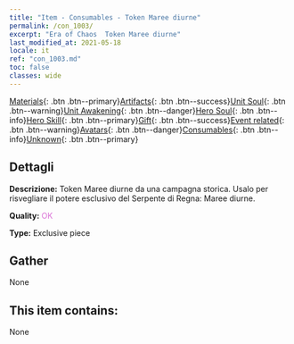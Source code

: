 ```yaml
---
title: "Item - Consumables - Token Maree diurne"
permalink: /con_1003/
excerpt: "Era of Chaos  Token Maree diurne"
last_modified_at: 2021-05-18
locale: it
ref: "con_1003.md"
toc: false
classes: wide
---
```

 [Materials](/ItemsIT/){: .btn .btn--primary}[Artifacts](/ItemsIT/Artifacts/){: .btn .btn--success}[Unit Soul](/ItemsIT/UnitSoul/){: .btn .btn--warning}[Unit Awakening](/ItemsIT/UnitAwakening/){: .btn .btn--danger}[Hero Soul](/ItemsIT/HeroSoul/){: .btn .btn--info}[Hero Skill](/ItemsIT/HeroSkill/){: .btn .btn--primary}[Gift](/ItemsIT/Gift/){: .btn .btn--success}[Event related](/ItemsIT/Events/){: .btn .btn--warning}[Avatars](/ItemsIT/Avatars/){: .btn .btn--danger}[Consumables](/ItemsIT/Consumables/){: .btn .btn--info}[Unknown](/ItemsIT/Unknown/){: .btn .btn--primary}

## Dettagli
 **Descrizione:** Token Maree diurne da una campagna storica. Usalo per risvegliare il potere esclusivo del Serpente di Regna: Maree diurne.

 **Quality:** <span style="color: #DA70D6">OK</span>

 **Type:** Exclusive piece

## Gather

  None

## This item contains:

  None

